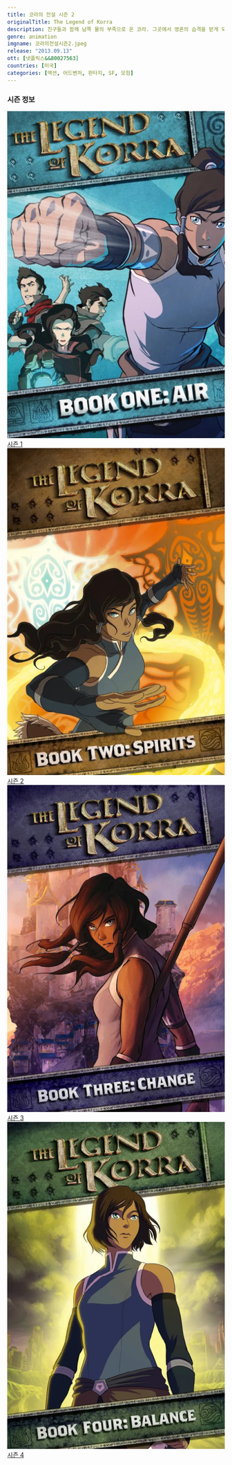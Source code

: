 ```yaml
---
title: 코라의 전설 시즌 2
originalTitle: The Legend of Korra
description: 친구들과 함께 남쪽 물의 부족으로 온 코라. 그곳에서 영혼의 습격을 받게 되고 삼촌 우나락이 영혼들을 없애주어 목숨을 구하게 된다. 코라는 텐진 대신 우나락을 자신의 스승으로 선택하고 그의 지시에 따라 남쪽 물의 부족에 있는 영혼 포탈을 열게된다. 그때부터 우나락은 본색을 드러내기 시작하는데⋯
genre: animation
imgname: 코라의전설시즌2.jpeg
release: "2013.09.13"
ott: [넷플릭스&&80027563]
countries: [미국]
categories: [액션, 어드벤처, 판타지, SF, 모험]
---
```


### 시즌 정보

<div class="season-list">
<div class="item">
<a href="/animation/코라의전설시즌1" >
<img src="/poster/코라의전설시즌1.jpeg" alt="코라의전설시즌1 포스터 ">
시즌 1</a>
</div>

<div class="item">
<a href="/animation/코라의전설시즌2" >
<img src="/poster/코라의전설시즌2.jpeg" alt="코라의전설시즌2 포스터 ">
시즌 2</a>
</div>

<div class="item">
<a href="/animation/코라의전설시즌3" >
<img src="/poster/코라의전설시즌3.jpeg" alt="코라의전설시즌3 포스터 ">
시즌 3</a>
</div>

<div class="item">
<a href="/animation/코라의전설시즌4" >
<img src="/poster/코라의전설시즌4.jpeg" alt="코라의전설시즌4 포스터 ">
시즌 4</a>
</div>
</div>
